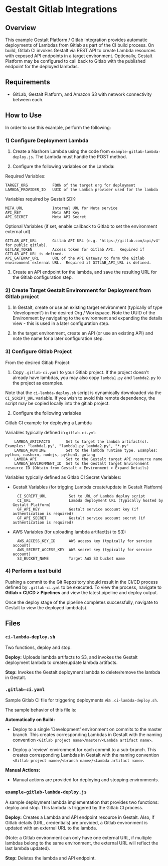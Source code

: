 # Gestalt Gitlab Integrations

## Overview

This example Gestalt Platform / Gitlab integration provides automatic deployments of Lambdas from Gitlab as part of the CI build process.  On build, Gitlab CI invokes Gestalt via REST API to create Lambda resources with exposed API endpoints in a target environment.  Optionally, Gestalt Platform may be configured to call back to Gitlab with the published endpoint for the deployed lambdas.

## Requirements

- GitLab, Gestalt Platform, and Amazon S3 with network connectivity between each.

## How to Use

In order to use this example, perform the following:


### 1) Configure Deployment Lambda

1) Create a Nashorn Lambda using the code from `example-gitlab-lambda-deploy.js`.  The Lambda must handle the POST method.  

2) Configure the following variables on the Lambda:

Required Variables:

    TARGET_ORG           FQON of the target org for deployment
    LAMBDA_PROVIDER_ID   UUID of the Lambda provider used for the lambda

Variables required by Gestalt SDK:

    META_URL             Internal URL for Meta service
    API_KEY              Meta API Key
    API_SECRET           Meta API Secret

Optional Variables (if set, enable callback to Gitlab to set the environment external url)

    GITLAB_API_URL       Gitlab API URL (e.g. 'https://gitlab.com/api/v4' for public gitlab).
    GITLAB_TOKEN         Access token for Gitlab API.  Required if GITLAB_API_URL is defined.
    API_GATEWAY_URL      URL of the API Gateway to form the Gitlab environment external URL.  Required if GITLAB_API_URL is defined.

3) Create an API endpoint for the lambda, and save the resulting URL for the Gitlab configuration step.

### 2) Create Target Gestalt Environment for Deployment from Gitlab project

1) In Gestalt, create or use an existing target environment (typically of type 'development') in the desired Org / Workspace.  Note the UUID of the Environment by navigating to the environment and expanding the details view - this is used in a later configuration step.

2) In the target environment, create an API (or use an existing API) and note the name for a later configuration step.


### 3) Configure Gitlab Project

From the desired Gitlab Project:

1) Copy `.gitlab-ci.yaml` to your Gitlab project.   If the project doesn't already have lambdas, you may also copy `lambda1.py` and `lambda2.py` to the project as examples.

Note that the `ci-lambda-deploy.sh` script is dynamically downloaded via the `CI_SCRIPT_URL` variable.  If you wish to avoid this remote dependency, the script may be copied locally into the gitlab project.

2) Configure the following variables

 Gitlab CI example for deploying a Lambda

 Variables typically defined in `gitlab-ci.yml`:

        LAMBDA_ARTIFACTS       Set to target the lambda artifact(s).  Examples: "lambda1.py", "lambda1.py lambda2.py", "*.py"
        LAMBDA_RUNTIME         Set to the lambda runtime type. Examples: python, nashorn, nodejs, python3, golang
        LAMBDA_API             Set to the Gestalt target API resource name
        LAMBDA_ENVIRONMENT_ID  Set to the Gestalt target Environment resource ID (Obtain from Gestalt > Environment > Expand Details)

 Variables typically defined as Gitlab CI Secret Variables:

 - Gestalt Variables (for trigging Lambda create/update in Gestalt Platform)

         CI_SCRIPT_URL          Set to URL of Lambda deploy script
         CI_URL                 Lambda deployment URL (Typically hosted by Gestalt Platform)
         GF_API_KEY             Gestalt service account key (if authentication is required)
         GF_API_SECRET          Gestalt service account secret (if authentication is required)

 - AWS Variables (for uploading lambda artifact(s) to S3):

         AWS_ACCESS_KEY_ID      AWS access key (typically for service account)
         AWS_SECRET_ACCESS_KEY  AWS secret key (typically for service account)
         S3_BUCKET_NAME         Target AWS S3 bucket name

### 4) Perform a test build

Pushing a commit to the Git Repository should result in the CI/CD process defined by `.gitlab-ci.yml` to be executed.  To view the process, navigate to **Gitlab > CI/CD > Pipelines** and view the latest pipeline and deploy output.

Once the deploy stage of the pipeline completes successfully, navigate to Gestalt to view the deployed lambda(s).

## Files

### `ci-lambda-deploy.sh`

Two functions, deploy and stop.

**Deploy:** Uploads lambda artifacts to S3, and invokes the Gestalt deployment lambda to create/update lambda artifacts.

**Stop:** Invokes the Gestalt deployment lambda to delete/remove the lambda in Gestalt.

### `.gitlab-ci.yaml`

Sample Gitlab CI file for triggering deployments via `.ci-lambda-deploy.sh`.

The sample behavior of this file is:

**Automatically on Build:**

 - Deploy to a single 'Development' environment on commits to the master branch.  This creates corresponding Lambdas in Gestalt with the naming convention `<Gitlab project name>/master/<Lambda artifact name>`.

 - Deploy a 'review' environment for each commit to a sub-branch. This creates corresponding Lambdas in Gestalt with the naming convention `<Gitlab project name>/<branch name>/<Lambda artifact name>`.

**Manual Actions:**

 - Manual actions are provided for deploying and stopping environments.

### `example-gitlab-lambda-deploy.js`

A sample deployment lambda implementation that provides two functions: deploy and stop.  This lambda is triggered by the Gitlab CI process.

**Deploy:** Creates a Lambda and API endpoint resource in Gestalt.  Also, if Gitlab details (URL, credentials) are provided, a Gitlab environment is updated with an external URL to the lambda.  

(Note: a Gitlab environment can only have one external URL, if multiple lambdas belong to the same environment, the external URL will reflect the last lambda updated).

**Stop:** Deletes the lambda and API endpoint.
